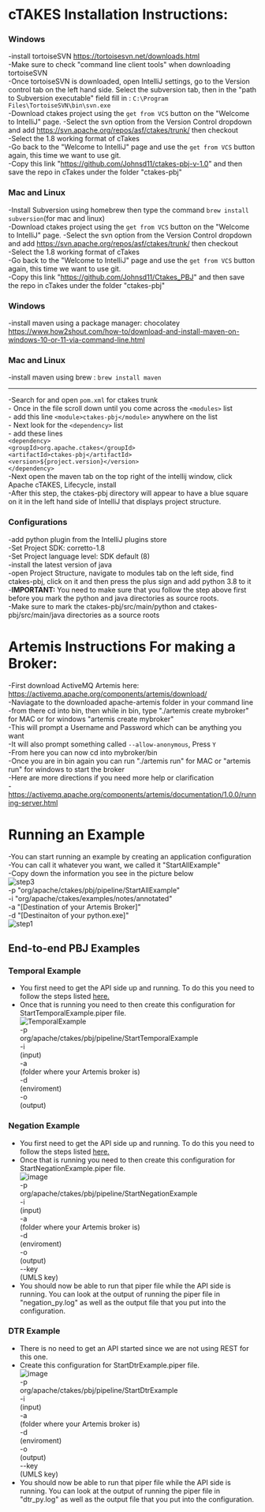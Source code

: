 # cTAKES Installation Instructions:

### Windows
-install tortoiseSVN https://tortoisesvn.net/downloads.html  <br/>
-Make sure to check "command line client tools" when downloading tortoiseSVN<br/>
-Once tortoiseSVN is downloaded, open IntelliJ settings, go to the Version control tab on the left hand side. Select the subversion tab, then in the "path to Subversion executable" field fill in : `C:\Program Files\TortoiseSVN\bin\svn.exe` <br/>
-Download ctakes project using the `get from VCS` button on the "Welcome to IntelliJ" page.
-Select the svn option from the Version Control dropdown and add https://svn.apache.org/repos/asf/ctakes/trunk/ then checkout<br/> 
-Select the 1.8 working format of cTakes <br/>
-Go back to the "Welcome to IntelliJ" page and use the `get from VCS` button again, this time we want to use git. <br/>
-Copy this link "https://github.com/Johnsd11/ctakes-pbj-v-1.0" and then save the repo in cTakes under the folder "ctakes-pbj" <br/>


### Mac and Linux
-Install Subversion using homebrew then type the command `brew install subversion`(for mac and linux) <br/>
-Download ctakes project using the `get from VCS` button on the "Welcome to IntelliJ" page.
-Select the svn option from the Version Control dropdown and add https://svn.apache.org/repos/asf/ctakes/trunk/ then checkout<br/> 
-Select the 1.8 working format of cTakes <br/>
-Go back to the "Welcome to IntelliJ" page and use the `get from VCS` button again, this time we want to use git. <br/>
-Copy this link "https://github.com/Johnsd11/Ctakes_PBJ" and then save the repo in cTakes under the folder "ctakes-pbj" <br/>


### Windows
-install maven using a package manager: chocolatey<br/>
https://www.how2shout.com/how-to/download-and-install-maven-on-windows-10-or-11-via-command-line.html<br/>


### Mac and Linux
-install maven using brew : `brew install maven` <br/>

---

-Search for and open `pom.xml` for ctakes trunk<br/>
    - Once in the file scroll down until you come across the `<modules>` list<br/>
    - add this line `<module>ctakes-pbj</module>` anywhere on the list<br/>
    - Next look for the `<dependency>` list<br/>
    - add these lines <br/>
    `<dependency>` <br/>
         `<groupId>org.apache.ctakes</groupId>`<br/> 
         `<artifactId>ctakes-pbj</artifactId>`<br/>
         `<version>${project.version}</version>`<br/>
    `</dependency>`<br/>
-Next open the maven tab on the top right of the intellij window, click Apache cTAKES, Lifecycle, install<br/>
-After this step, the ctakes-pbj directory will appear to have a blue square on it in the left hand side of IntelliJ that displays project structure.



### Configurations
-add python plugin from the IntelliJ plugins store <br/>
-Set Project SDK: corretto-1.8<br/>
-Set Project language level: SDK default (8)<br/>
-install the latest version of java<br/>
-open Project Structure, navigate to modules tab on the left side, find ctakes-pbj, click on it and then press the plus sign and add python 3.8 to it<br/>
-**IMPORTANT:** You need to make sure that you follow the step above first before you mark the python and java directories as source roots. <br/>
-Make sure to mark the ctakes-pbj/src/main/python and ctakes-pbj/src/main/java directories as a source roots <br/>
  

 # Artemis Instructions For making a Broker:
-First download ActiveMQ Artemis here: https://activemq.apache.org/components/artemis/download/<br/>
-Naviagate to the downloaded apache-artemis folder in your command line<br/>
-from there cd into bin, then while in bin, type "./artemis create mybroker" for MAC or for windows "artemis create mybroker"<br/>
-This will prompt a Username and Password which can be anything you want<br/>
-It will also prompt something called `--allow-anonymous`, Press `Y` <br/>
-From here you can now cd into mybroker/bin<br/>
-Once you are in bin again you can run "./artemis run" for MAC or "artemis run" for windows to start the broker<br/>
-Here are more directions if you need more help or clarification<br/>
-https://activemq.apache.org/components/artemis/documentation/1.0.0/running-server.html<br/>
  
# Running an Example
-You can start running an example by creating an application configuration<br/>
-You can call it whatever you want, we called it "StartAllExample"<br/>
-Copy down the information you see in the picture below <br/>
![step3](https://user-images.githubusercontent.com/34665038/181270724-c1dbc854-397a-4b1f-b5db-e194adf074d5.png)<br/>
-p "org/apache/ctakes/pbj/pipeline/StartAllExample" <br/>
-i "org/apache/ctakes/examples/notes/annotated" <br/>
-a "[Destination of your Artemis Broker]" <br/>
-d "[Destinaiton of your python.exe]" <br/>
![step1](https://user-images.githubusercontent.com/34665038/181271047-cf112a93-0d8c-4734-aa21-1281377e6762.png)<br/>

## End-to-end PBJ Examples
### Temporal Example
- You first need to get the API side up and running. To do this you need to follow the steps listed [here.](https://github.com/Machine-Learning-for-Medical-Language/cnlp_transformers)
- Once that is running you need to then create this configuration for StartTemporalExample.piper file.<br/>
![TemporalExample](https://user-images.githubusercontent.com/34665038/191335221-69ba3c5d-f48c-403d-a1f3-32321b91971b.png) <br/>
-p<br/>
org/apache/ctakes/pbj/pipeline/StartTemporalExample<br/>
-i<br/>
(input)<br/>
-a<br/>
(folder where your Artemis broker is)<br/>
-d<br/>
(enviroment) <br/>
-o<br/>
(output)<br/>

### Negation Example
- You first need to get the API side up and running. To do this you need to follow the steps listed [here.](https://github.com/Machine-Learning-for-Medical-Language/cnlp_transformers)
- Once that is running you need to then create this configuration for StartNegationExample.piper file.<br/>
![image](https://user-images.githubusercontent.com/34665038/191342608-cd43b19c-f971-452e-8f38-6f7111bda6dd.png)<br/>
-p<br/>
org/apache/ctakes/pbj/pipeline/StartNegationExample<br/>
-i<br/>
(input)<br/>
-a<br/>
(folder where your Artemis broker is)<br/>
-d<br/>
(enviroment) <br/>
-o<br/>
(output)<br/>
--key<br/>
(UMLS key)<br/>
- You should now be able to run that piper file while the API side is running. You can look at the output of running the piper file in "negation_py.log" as well
as the output file that you put into the configuration.<br/>

### DTR Example
- There is no need to get an API started since we are not using REST for this one.
- Create this configuration for StartDtrExample.piper file.<br/>
![image](https://user-images.githubusercontent.com/34665038/191345362-5da98968-e495-4634-8174-1b449c8c3c50.png)<br/>
-p<br/>
org/apache/ctakes/pbj/pipeline/StartDtrExample<br/>
-i<br/>
(input)<br/>
-a<br/>
(folder where your Artemis broker is)<br/>
-d<br/>
(enviroment) <br/>
-o<br/>
(output)<br/>
--key<br/>
(UMLS key)<br/>
- You should now be able to run that piper file while the API side is running. You can look at the output of running the piper file in "dtr_py.log" as well
as the output file that you put into the configuration.<br/>

  
  

    
